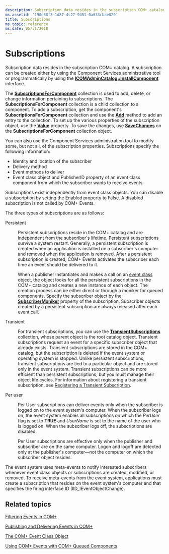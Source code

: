 ```yaml
---
description: Subscription data resides in the subscription COM+ catalog. A subscription can be created either by using the Component Services administrative tool or programmatically by using the ICOMAdminCatalog::InstallComponent interface.
ms.assetid: '190e88f3-1d87-4c27-9451-0a633cbae829'
title: Subscriptions
ms.topic: reference
ms.date: 05/31/2018
---
```


# Subscriptions

Subscription data resides in the subscription COM+ catalog. A subscription can be created either by using the Component Services administrative tool or programmatically by using the [**ICOMAdminCatalog::InstallComponent**](/windows/desktop/api/ComAdmin/nf-comadmin-icomadmincatalog-installcomponent) interface.

The [**SubscriptionsForComponent**](subscriptionsforcomponent.md) collection is used to add, delete, or change information pertaining to subscriptions. The **SubscriptionsForComponent** collection is a child collection to a component. To add a subscription, get the component's **SubscriptionsForComponent** collection and use the [**Add**](/windows/desktop/api/ComAdmin/nf-comadmin-icatalogcollection-add) method to add an entry to the collection. To set up the various properties of the subscription object, use the [**Value**](/windows/desktop/api/ComAdmin/nf-comadmin-icatalogobject-get_value) property. To save the changes, use [**SaveChanges**](/windows/desktop/api/ComAdmin/nf-comadmin-icatalogcollection-savechanges) on the **SubscriptionsForComponent** collection object.

You can also use the Component Services administration tool to modify some, but not all, of the subscription properties. Subscriptions specify the following information:

-   Identity and location of the subscriber
-   Delivery method
-   Event methods to deliver
-   Event class object and PublisherID property of an event class component from which the subscriber wants to receive events

Subscriptions exist independently from event class objects. You can disable a subscription by setting the Enabled property to False. A disabled subscription is not called by COM+ Events.

The three types of subscriptions are as follows:

<dl> <dt>

<span id="Persistent"></span><span id="persistent"></span><span id="PERSISTENT"></span>Persistent
</dt> <dd>

Persistent subscriptions reside in the COM+ catalog and are independent from the subscriber's lifetime. Persistent subscriptions survive a system restart. Generally, a persistent subscription is created when an application is installed on a subscriber's computer and removed when the application is removed. After a persistent subscription is created, COM+ Events activates the subscriber each time an event should be delivered to it.

When a publisher instantiates and makes a call on an [event class](the-com--event-class-object.md) object, the object looks for all the persistent subscriptions in the COM+ catalog and creates a new instance of each object. The creation process can be either direct or through a moniker for queued components. Specify the subscriber object by the [**SubscriberMoniker**](subscriptionsforcomponent.md) property of the subscription. Subscriber objects created by a persistent subscription are always released after each event call.

</dd> <dt>

<span id="Transient"></span><span id="transient"></span><span id="TRANSIENT"></span>Transient
</dt> <dd>

For transient subscriptions, you can use the [**TransientSubscriptions**](transientsubscriptions.md) collection, whose parent object is the root catalog object. Transient subscriptions request an event for a specific subscriber object that already exists. Transient subscriptions are stored in the COM+ catalog, but the subscription is deleted if the event system or operating system is stopped. Unlike persistent subscriptions, transient subscriptions are tied to a particular object and are stored only in the event system. Transient subscriptions can be more efficient than persistent subscriptions, but you must manage their object life cycles. For information about registering a transient subscription, see [Registering a Transient Subscription](registering-a-transient-subscription.md).

</dd> <dt>

<span id="Per_user"></span><span id="per_user"></span><span id="PER_USER"></span>Per user
</dt> <dd>

Per User subscriptions can deliver events only when the subscriber is logged on to the event system's computer. When the subscriber logs on, the event system enables all subscriptions on which the *PerUser* flag is set to **TRUE** and *UserName* is set to the name of the user who is logged on. When the subscriber logs off, the subscriptions are disabled.

Per User subscriptions are effective only when the publisher and subscriber are on the same computer. Logon and logoff are detected only at the publisher's computer—not the computer on which the subscriber object resides.

</dd> </dl>

The event system uses meta-events to notify interested subscribers whenever event class objects or subscriptions are created, modified, or removed. To receive meta-events from the event system, applications must create a subscription that resides on the event system's computer and that specifies the firing interface ID (IID\_IEventObjectChange).

## Related topics

<dl> <dt>

[Filtering Events in COM+](filtering-events-in-com-.md)
</dt> <dt>

[Publishing and Delivering Events in COM+](publishing-and-delivering-events-in-com-.md)
</dt> <dt>

[The COM+ Event Class Object](the-com--event-class-object.md)
</dt> <dt>

[Using COM+ Events with COM+ Queued Components](using-com--events-with-com--queued-components.md)
</dt> </dl>

 

 



